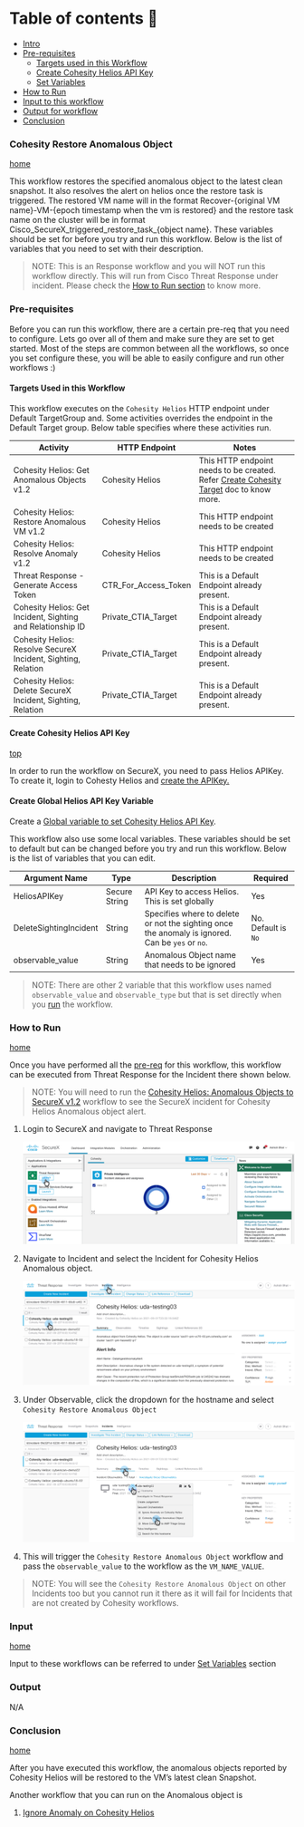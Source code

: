 # Table of contents :scroll:

 - [Intro](#intro)
 - [Pre-requisites](#pre-req)
    * [Targets used in this Workflow](#targets-used)
    * [Create Cohesity Helios API Key](#helios-client)
    * [Set Variables](#set-variables)
 - [How to Run](#run)
 - [Input to this workflow](#input)
 - [Output for workflow](#output)
 - [Conclusion](#next)

### <a name="intro"></a> Cohesity Restore Anomalous Object
[home](../../README.md)

This workflow restores the specified anomalous object to the latest clean snapshot. It also resolves the alert on helios once the restore task is triggered. The restored VM name will in the format Recover-{original VM name}-VM-{epoch timestamp when the vm is restored} and the restore task name on the cluster will be in format Cisco_SecureX_triggered_restore_task_{object name}. These variables should be set for before you try and run this workflow. Below is the list of variables that you need to set with their description.  

> NOTE: This is an Response workflow and you will NOT run this workflow directly. This will run from Cisco Threat Response under incident. Please check the [How to Run section](#run) to know more. 

### <a name="pre-req"></a> Pre-requisites

Before you can run this workflow, there are a certain pre-req that you need to configure. Lets go over all of them and make sure they are set to get started. Most of the steps are common between all the workflows, so once you set configure these, you will be able to easily configure and run other workflows :)

#### <a name="targets-used"></a> Targets Used in this Workflow

This workflow executes on the `Cohesity Helios` HTTP endpoint under Default TargetGroup and. Some activities overrides the endpoint in the Default Target group. Below table specifies where these activities run. 

| **Activity** | **HTTP Endpoint** | **Notes** |
| --- | --- | --- |
| Cohesity Helios: Get Anomalous Objects v1.2 | Cohesity Helios | This HTTP endpoint needs to be created. Refer [Create Cohesity Target](../misc/createCohesityHeliosTarget.md) doc to know more. |
| Cohesity Helios: Restore Anomalous VM v1.2 | Cohesity Helios | This HTTP endpoint needs to be created |
| Cohesity Helios: Resolve Anomaly v1.2 | Cohesity Helios | This HTTP endpoint needs to be created |
| Threat Response - Generate Access Token | CTR_For_Access_Token | This is a Default Endpoint already present. |
| Cohesity Helios: Get Incident, Sighting and Relationship ID | Private_CTIA_Target | This is a Default Endpoint already present. |
| Cohesity Helios: Resolve SecureX Incident, Sighting, Relation | Private_CTIA_Target | This is a Default Endpoint already present. |
| Cohesity Helios: Delete SecureX Incident, Sighting, Relation | Private_CTIA_Target | This is a Default Endpoint already present. |

#### <a name="helios-client"></a> Create Cohesity Helios API Key
[top](#Cisco-SecureX-Integration)

In order to run the workflow on SecureX, you need to pass Helios APIKey. To create it, login to Cohesty Helios and [create the APIKey.](https://developer.cohesity.com/docs/helios-getting-started)

#### <a name="set-variables"></a> Create Global Helios API Key Variable

Create a [Global variable to set Cohesity Helios API Key](../misc/CreateHeliosAPIKey.md). 

This workflow also use some local variables. These variables should be set to default but can be changed before you try and run this workflow. Below is the list of variables that you can edit.    

| **Argument Name** | **Type** | **Description** | **Required** |
| --- | --- |--- | --- |
| HeliosAPIKey | Secure String | API Key to access Helios. This is set globally | Yes | 
| DeleteSightingIncident  | String | Specifies where to delete or not the sighting once the anomaly is ignored. Can be `yes` or `no`.| No. Default is `No` | 
| observable_value  | String | Anomalous Object name that needs to be ignored| Yes | 

>NOTE: There are other 2 variable that this workflow uses named `observable_value` and `observable_type` but that is set directly when you [run](#run) the workflow.  

### <a name="run"></a> How to Run
[home](../../README.md)

Once you have performed all the [pre-req](#pre-req) for this workflow, this workflow can be executed from Threat Response for the Incident there shown below. 

> NOTE: You will need to run the [Cohesity Helios: Anomalous Objects to SecureX v1.2](./HeliosRansomwareAlertsToThreatResponse.md) workflow to see the SecureX incident for Cohesity Helios Anomalous object alert.

1. Login to SecureX and navigate to Threat Response

    ![Go to Threat Response](../assets/threatResponse.png)

2. Navigate to Incident and select the Incident for Cohesity Helios Anomalous object. 

    ![Go to Incidents](../assets/runIgnore01.png)

3. Under Observable, click the dropdown for the hostname and select `Cohesity Restore Anomalous Object`

    ![Run Ignore](../assets/runWorkflow03.png)

4. This will trigger the `Cohesity Restore Anomalous Object` workflow and pass the `observable_value` to the workflow as the `VM_NAME_VALUE`. 

>NOTE: You will see the `Cohesity Restore Anomalous Object` on other Incidents too but you cannot run it there as it will fail for Incidents that are not created by Cohesity workflows. 

###  <a name="input"></a> Input
[home](../../README.md)

Input to these workflows can be referred to under [Set Variables](#set-variables) section

###  <a name="output"></a> Output

N/A

### <a name="next"></a> Conclusion
[home](../../README.md)

After you have executed this workflow, the anomalous objects reported by Cohesity Helios will be restored to the VM’s latest clean Snapshot. 

Another workflow that you can run on the Anomalous object is

1. [Ignore Anomaly on Cohesity Helios](./IgnoreAnomalyOnCohesity.md)
